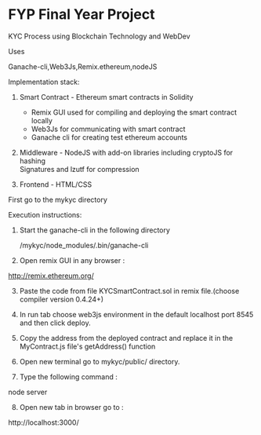 # FYP Final Year Project
KYC Process using Blockchain Technology and WebDev

Uses

Ganache-cli,Web3Js,Remix.ethereum,nodeJS

Implementation stack:

1. Smart Contract - Ethereum smart contracts in Solidity
	- Remix GUI used for compiling and deploying the smart contract locally
	- Web3Js for communicating with smart contract
	- Ganache cli for creating test ethereum accounts 

2. Middleware - NodeJS with add-on libraries including cryptoJS for hashing  
                          Signatures and lzutf for compression

3. Frontend      - HTML/CSS 




First go to the mykyc directory

Execution instructions:

1. Start the ganache-cli in the following directory

	/mykyc/node_modules/.bin/ganache-cli

2. Open remix GUI in any browser :
	
http://remix.ethereum.org/

3. Paste the code from file KYCSmartContract.sol in remix file.(choose compiler version 0.4.24+)

4. In run tab choose web3js environment in the default localhost port 8545 and then click deploy.

5. Copy the address from the deployed contract and replace it in the MyContract.js file's getAddress() function

6. Open new terminal go to mykyc/public/ directory.

7. Type the following command :
	
node server

8. Open new tab in browser go to :
	
http://localhost:3000/


